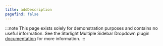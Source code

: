 ```yaml
---
title: addDescription
pagefind: false
---
```


:::note
This page exists solely for demonstration purposes and contains no useful information.
See the Starlight Multiple Sidebar Dropdown plugin [documentation](/docs/getting-started/) for more information.
:::
